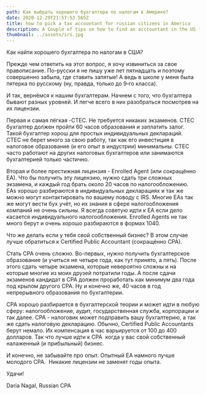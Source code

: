 ```yaml
---
path: Как выбрать хорошего бухгалтера по налогам в Америке?
date: 2020-12-29T21:57:53.565Z
title: how to pick a tax accountant for russian citizens in America
description: A Couple of tips on how to find an acctountant in the US for Russian citizens
thumbnail: ../assets/irs.jpg
---
```



Как найти хорошего бухгалтера по налогам в США?

Прежде чем ответить на этот вопрос, я хочу извиниться за свое правописание. По-русски я не пишу уже лет пятнадцать и поэтому совершенно забыла, где ставить запятые! А ведь в школе у меня была пятерка по русскому (ну, правда, только до 9‑го класса).

И так, вернёмся к нашим бухгалтерам. Начнем с того, что бухгалтера бывают разных уровней. И легче всего в них разобраться посмотрев на их лицензии.

Первая и самая лёгкая -CTEC. Не требуется никаких экзаменов. CTEC бухгалтер должен пройти 60 часов образования и заплатить залог. Такой бухгалтер хорош для простых индивидуальных деклараций.  CTEC не берет много за свою работу, так как его инвестиция в налоговое образование (и его опыт в индустрии) минимальны. CTEC часто работают на других налоговых бухгалтеров или занимаются бухгалтерией только частично.

Вторая и более престижная лицензия - Enrolled Agent (или сокращённо EA). Что бы получить эту лицензию, нужно сдать три сложных экзамена, и каждый год брать около 20 часов по налогообложению. EAs хорошо разбираются в индивидуальных декларациях и так же можно могут контактировать по вашему поводу c IRS. Многие EAs так же могут вести бух учёт, но их знания в сфере налогообложения компаний не очень сильны. Я всегда советую идти к ЕА если дело касается индивидуального налогообложения. Enrolled Agents не так много берут и очень хорошо разбираются в формах 1040.

Что же делать если у тебя свой собственный бизнес? В этом случае лучше обратиться к Certified Public Accountant (сокращённо CPA).

Стать CPA очень сложно. Во-первых, нужно получить бухгалтерское образование (и учиться не четыре года, как тут принято, а пять). После этого сдать четыре экзамена, которые невероятно сложны и на которые многие из моих друзей потратили годы. А после сдачи экзаменов кандидат в CPA должен проработать как минимум два года под крылом другого CPA. Ну и конечно же, 40 часов в год непрерывного образования по бухгалтерии. 

CPA хорошо разбирается в бухгалтерской теории и может идти в любую сферу: налогообложение, аудит, государственная служба, корпорации и так далее. CPA - налоговик может подправить вашу бухгалтерию, а так же сдать налоговую декларацию. Обычно, Certified Public Accountants берут немало. Их компенсация в час варьируется от 100 до 400 долларов. Так что лучше идти к CPA  когда у вас свой собственный налаженный (и прибыльный) бизнес.

И конечно, не забывайте про опыт. Опытный EA намного лучше молодого CPA.  Никакие лицензии не заменят годы опыта.

Удачи!

Daria Nagal, Russian CPA